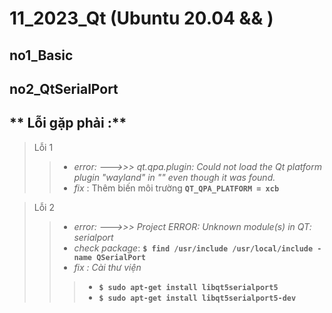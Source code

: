 # 11_2023_Qt (Ubuntu 20.04 && )

## **no1_Basic**


## **no2_QtSerialPort**

## ** Lỗi gặp phải :**
> Lỗi 1
>>- _error: --->>> qt.qpa.plugin: Could not load the Qt platform plugin "wayland" in "" even though it was found._
>>- _fix_ : Thêm biến môi trường  **```QT_QPA_PLATFORM = xcb```**

> Lỗi 2
>>- _error: --->>> Project ERROR: Unknown module(s) in QT: serialport_
>>- _check package_: **```$ find /usr/include /usr/local/include -name QSerialPort```**
>>- _fix : Cài thư viện_
>>>- **```$ sudo apt-get install libqt5serialport5```**
>>>- **```$ sudo apt-get install libqt5serialport5-dev```**

 
